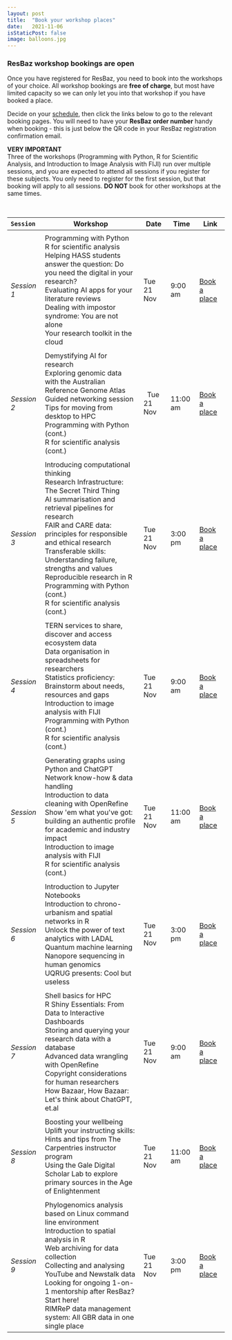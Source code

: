 ```yaml
---
layout: post
title:  "Book your workshop places"
date:   2021-11-06
isStaticPost: false
image: balloons.jpg
---
```


### ResBaz workshop bookings are open

Once you have registered for ResBaz, you need to book into the workshops of your choice. 
All workshop bookings are **free of charge**, but most have limited capacity so we can 
only let you into that workshop if you have booked a place.

Decide on your [schedule](https://resbaz.github.io/resbaz2023qld/schedule/), then click
the links below to go to the relevant booking pages. You will need to have your **ResBaz
order number** handy when booking - this is just below the QR code in your ResBaz
registration confirmation email.

**VERY IMPORTANT**  
Three of the workshops (Programming with Python, R for Scientific Analysis, 
and Introduction to Image Analysis with FIJI) run over multiple sessions, and you are 
expected to attend all sessions if you register for these subjects. You only need to 
register for the first session, but that booking will apply to all sessions. **DO NOT** 
book for other workshops at the same times.

&nbsp;

| `Session   `| Workshop | Date  | Time| Link |
| --- | --- | --- | --- |--- |
|   |   |  |   |
| _Session 1_ |Programming with Python<br>R for scientific analysis<br>Helping HASS students answer the question: Do you need the digital in your research?<br>Evaluating AI apps for your literature reviews<br>Dealing with impostor syndrome: You are not alone<br>Your research toolkit in the cloud | Tue 21 Nov  | 9:00 am	 |  [Book a place](https://events.humanitix.com/session-1-tuesday-9-00-10-30)|
|   |   |  |   |
| _Session 2_ |Demystifying AI for research<br>Exploring genomic data with the Australian Reference Genome Atlas<br>Guided networking session<br>Tips for moving from desktop to HPC<br>Programming with Python (cont.)<br>R for scientific analysis (cont.) |&nbsp;&nbsp;Tue 21 Nov  | 11:00 am	 |  [Book a place](https://events.humanitix.com/session-1-tuesday-11-00-12-30)|
|   |   |  |   |
| _Session 3_ |Introducing computational thinking<br>Research Infrastructure: The Secret Third Thing<br>AI summarisation and retrieval pipelines for research<br>FAIR and CARE data: principles for responsible and ethical research<br>Transferable skills: Understanding failure, strengths and values<br>Reproducible research in R<br>Programming with Python (cont.)<br>R for scientific analysis (cont.) | Tue 21 Nov  | 3:00 pm	 |  [Book a place](https://events.humanitix.com/session-3-tuesday-15-00-17-00)|
|   |   |  |   |
| _Session 4_ |TERN services to share, discover and access ecosystem data<br>Data organisation in spreadsheets for researchers<br>Statistics proficiency: Brainstorm about needs, resources and gaps<br>Introduction to image analysis with FIJI<br>Programming with Python (cont.)<br>R for scientific analysis (cont.) | Tue 21 Nov  | 9:00 am	 |  [Book a place](https://events.humanitix.com/session-4-wednesday-9-00-10-30)|
|   |   |  |   |
| _Session 5_ |Generating graphs using Python and ChatGPT<br>Network know-how & data handling<br>Introduction to data cleaning with OpenRefine<br>Show 'em what you've got: building an authentic profile for academic and industry impact<br>Introduction to image analysis with FIJI<br>R for scientific analysis (cont.) | Tue 21 Nov  | 11:00 am	 |  [Book a place](https://events.humanitix.com/session-5-wednesday-11-00-12-30)|
|   |   |  |   |
| _Session 6_ |Introduction to Jupyter Notebooks<br>Introduction to chrono-urbanism and spatial networks in R<br>Unlock the power of text analytics with LADAL<br>Quantum machine learning<br>Nanopore sequencing in human genomics<br>UQRUG presents: Cool but useless | Tue 21 Nov  | 3:00 pm	 |  [Book a place](https://events.humanitix.com/session-6-wednesday-15-00-17-00)|
|   |   |  |   |
| _Session 7_ |Shell basics for HPC<br>R Shiny Essentials: From Data to Interactive Dashboards<br>Storing and querying your research data with a database<br>Advanced data wrangling with OpenRefine<br>Copyright considerations for human researchers<br>How Bazaar, How Bazaar: Let's think about ChatGPT, et.al | Tue 21 Nov  | 9:00 am	 |  [Book a place](https://events.humanitix.com/session-7-thursday-9-00-10-30)|
|   |   |  |   |
| _Session 8_ |Boosting your wellbeing<br>Uplift your instructing skills: Hints and tips from The Carpentries instructor program<br>Using the Gale Digital Scholar Lab to explore primary sources in the Age of Enlightenment | Tue 21 Nov  | 11:00 am	 |  [Book a place](https://events.humanitix.com/session-8-thursday-11-00-12-30)|
|   |   |  |   |
| _Session 9_ |Phylogenomics analysis based on Linux command line environment<br>Introduction to spatial analysis in R<br>Web archiving for data collection<br>Collecting and analysing YouTube and Newstalk data<br>Looking for ongoing 1-on-1 mentorship after ResBaz? Start here!<br>RIMReP data management system: All GBR data in one single place | Tue 21 Nov  | 3:00 pm	 |  [Book a place](https://events.humanitix.com/session-9-thursday-15-00-17-00)|

